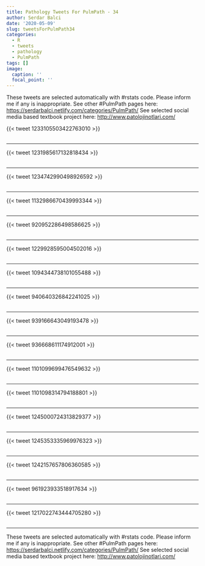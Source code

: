 ```yaml
---
title: Pathology Tweets For PulmPath - 34
author: Serdar Balci
date: '2020-05-09'
slug: tweetsForPulmPath34
categories:
  - R
  - tweets
  - pathology
  - PulmPath
tags: []
image:
  caption: ''
  focal_point: ''
---
```



These tweets are selected automatically with #rstats code. Please inform me if any is inappropriate.
See other #PulmPath pages here: https://serdarbalci.netlify.com/categories/PulmPath/ 
See selected social media based textbook project here: http://www.patolojinotlari.com/

{{< tweet 1233105503422763010 >}}
<br>
<br>
<hr>
{{< tweet 1231985617132818434 >}}
<br>
<br>
<hr>
{{< tweet 1234742990498926592 >}}
<br>
<br>
<hr>
{{< tweet 1132986670439993344 >}}
<br>
<br>
<hr>
{{< tweet 920952286498586625 >}}
<br>
<br>
<hr>
{{< tweet 1229928595004502016 >}}
<br>
<br>
<hr>
{{< tweet 1094344738101055488 >}}
<br>
<br>
<hr>
{{< tweet 940640326842241025 >}}
<br>
<br>
<hr>
{{< tweet 939166643049193478 >}}
<br>
<br>
<hr>
{{< tweet 936668611174912001 >}}
<br>
<br>
<hr>
{{< tweet 1101099699476549632 >}}
<br>
<br>
<hr>
{{< tweet 1101098314794188801 >}}
<br>
<br>
<hr>
{{< tweet 1245000724313829377 >}}
<br>
<br>
<hr>
{{< tweet 1245353335969976323 >}}
<br>
<br>
<hr>
{{< tweet 1242157657806360585 >}}
<br>
<br>
<hr>
{{< tweet 961923933518917634 >}}
<br>
<br>
<hr>
{{< tweet 1217022743444705280 >}}
<br>
<br>
<hr>


These tweets are selected automatically with #rstats code. Please inform me if any is inappropriate.
See other #PulmPath pages here: https://serdarbalci.netlify.com/categories/PulmPath/ 
See selected social media based textbook project here: http://www.patolojinotlari.com/
